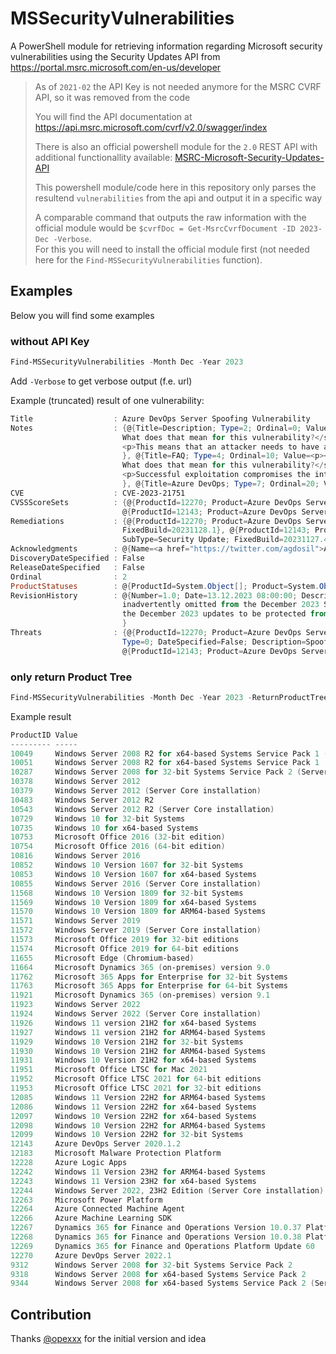 # MSSecurityVulnerabilities

A PowerShell module for retrieving information regarding Microsoft security vulnerabilities using the Security Updates API from https://portal.msrc.microsoft.com/en-us/developer

> As of `2021-02` the API Key is not needed anymore for the MSRC CVRF API, so it was removed from the code
>
> You will find the API documentation at https://api.msrc.microsoft.com/cvrf/v2.0/swagger/index
>
> There is also an official powershell module for the `2.0` REST API with additional functionallity available: [MSRC-Microsoft-Security-Updates-API](https://github.com/microsoft/MSRC-Microsoft-Security-Updates-API)
>
> This powershell module/code here in this repository only parses the resultend `vulnerabilities` from the api and output it in a specific way
>
> A comparable command that outputs the raw information with the official module would be `$cvrfDoc = Get-MsrcCvrfDocument -ID 2023-Dec -Verbose`.  
> For this you will need to install the official module first (not needed here for the `Find-MSSecurityVulnerabilities` function).

## Examples

Below you will find some examples

### without API Key

```powershell
Find-MSSecurityVulnerabilities -Month Dec -Year 2023
```

Add `-Verbose` to get verbose output (f.e. url)

Example (truncated) result of one vulnerability:

```powershell
Title                  : Azure DevOps Server Spoofing Vulnerability
Notes                  : {@{Title=Description; Type=2; Ordinal=0; Value=}, @{Title=FAQ; Type=4; Ordinal=10; Value=<p><strong>According to the CVSS metric,privileges required is low(PR:L).
                         What does that mean for this vulnerability?</strong></p>
                         <p>This means that an attacker needs to have a user account in the organization with the ability to run builds.</p>
                         }, @{Title=FAQ; Type=4; Ordinal=10; Value=<p><strong>According to the CVSS metric, successful exploitation of this vulnerability could impact the integrity(I:H).
                         What does that mean for this vulnerability?</strong></p>
                         <p>Successful exploitation compromises the integrity of the build verification process, allowing an attacker to spoof and bypass verification.</p>
                         }, @{Title=Azure DevOps; Type=7; Ordinal=20; Value=Azure DevOps}…}
CVE                    : CVE-2023-21751
CVSSScoreSets          : {@{ProductId=12270; Product=Azure DevOps Server 2022.1; BaseScore=6,5; TemporalScore=5,7; Vector=CVSS:3.1/AV:N/AC:L/PR:L/UI:N/S:U/C:N/I:H/A:N/E:U/RL:O/RC:C},
                         @{ProductId=12143; Product=Azure DevOps Server 2020.1.2; BaseScore=6,5; TemporalScore=5,7; Vector=CVSS:3.1/AV:N/AC:L/PR:L/UI:N/S:U/C:N/I:H/A:N/E:U/RL:O/RC:C}}
Remediations           : {@{ProductId=12270; Product=Azure DevOps Server 2022.1; Description=Release Notes; Type=2; Url=; DateSpecified=False; RestartRequired=Maybe; SubType=Security Update;
                         FixedBuild=20231128.1}, @{ProductId=12143; Product=Azure DevOps Server 2020.1.2; Description=Release Notes; Type=2; Url=; DateSpecified=False; RestartRequired=Maybe;
                         SubType=Security Update; FixedBuild=20231127.4}}
Acknowledgments        : @{Name=<a href="https://twitter.com/agdosil">Anton Garcia Dosil</a>; Url=System.Object[]}
DiscoveryDateSpecified : False
ReleaseDateSpecified   : False
Ordinal                : 2
ProductStatuses        : @{ProductId=System.Object[]; Product=System.Object[]; Type=3}
RevisionHistory        : @{Number=1.0; Date=13.12.2023 08:00:00; Description=<p>Information published. This CVE was addressed by updates that were released in December 2023, but the CVE was
                         inadvertently omitted from the December 2023 Security Updates. Microsoft strongly recommends that customers running affected versions of Azure DevOps Server install
                         the December 2023 updates to be protected from this vulnerability.</p>
                         }
Threats                : {@{ProductId=12270; Product=Azure DevOps Server 2022.1; Type=0; DateSpecified=False; Description=Spoofing}, @{ProductId=12143; Product=Azure DevOps Server 2020.1.2;
                         Type=0; DateSpecified=False; Description=Spoofing}, @{ProductId=12270; Product=Azure DevOps Server 2022.1; Type=3; DateSpecified=False; Description=Important},
                         @{ProductId=12143; Product=Azure DevOps Server 2020.1.2; Type=3; DateSpecified=False; Description=Important}…}
```

### only return Product Tree

```powershell
Find-MSSecurityVulnerabilities -Month Dec -Year 2023 -ReturnProductTree
```

Example result

```powershell
ProductID Value
--------- -----
10049     Windows Server 2008 R2 for x64-based Systems Service Pack 1 (Server Core installation)
10051     Windows Server 2008 R2 for x64-based Systems Service Pack 1
10287     Windows Server 2008 for 32-bit Systems Service Pack 2 (Server Core installation)
10378     Windows Server 2012
10379     Windows Server 2012 (Server Core installation)
10483     Windows Server 2012 R2
10543     Windows Server 2012 R2 (Server Core installation)
10729     Windows 10 for 32-bit Systems
10735     Windows 10 for x64-based Systems
10753     Microsoft Office 2016 (32-bit edition)
10754     Microsoft Office 2016 (64-bit edition)
10816     Windows Server 2016
10852     Windows 10 Version 1607 for 32-bit Systems
10853     Windows 10 Version 1607 for x64-based Systems
10855     Windows Server 2016 (Server Core installation)
11568     Windows 10 Version 1809 for 32-bit Systems
11569     Windows 10 Version 1809 for x64-based Systems
11570     Windows 10 Version 1809 for ARM64-based Systems
11571     Windows Server 2019
11572     Windows Server 2019 (Server Core installation)
11573     Microsoft Office 2019 for 32-bit editions
11574     Microsoft Office 2019 for 64-bit editions
11655     Microsoft Edge (Chromium-based)
11664     Microsoft Dynamics 365 (on-premises) version 9.0
11762     Microsoft 365 Apps for Enterprise for 32-bit Systems
11763     Microsoft 365 Apps for Enterprise for 64-bit Systems
11921     Microsoft Dynamics 365 (on-premises) version 9.1
11923     Windows Server 2022
11924     Windows Server 2022 (Server Core installation)
11926     Windows 11 version 21H2 for x64-based Systems
11927     Windows 11 version 21H2 for ARM64-based Systems
11929     Windows 10 Version 21H2 for 32-bit Systems
11930     Windows 10 Version 21H2 for ARM64-based Systems
11931     Windows 10 Version 21H2 for x64-based Systems
11951     Microsoft Office LTSC for Mac 2021
11952     Microsoft Office LTSC 2021 for 64-bit editions
11953     Microsoft Office LTSC 2021 for 32-bit editions
12085     Windows 11 Version 22H2 for ARM64-based Systems
12086     Windows 11 Version 22H2 for x64-based Systems
12097     Windows 10 Version 22H2 for x64-based Systems
12098     Windows 10 Version 22H2 for ARM64-based Systems
12099     Windows 10 Version 22H2 for 32-bit Systems
12143     Azure DevOps Server 2020.1.2
12183     Microsoft Malware Protection Platform
12228     Azure Logic Apps
12242     Windows 11 Version 23H2 for ARM64-based Systems
12243     Windows 11 Version 23H2 for x64-based Systems
12244     Windows Server 2022, 23H2 Edition (Server Core installation)
12263     Microsoft Power Platform
12264     Azure Connected Machine Agent
12266     Azure Machine Learning SDK
12267     Dynamics 365 for Finance and Operations Version 10.0.37 Platform Update 61
12268     Dynamics 365 for Finance and Operations Version 10.0.38 Platform Update 62
12269     Dynamics 365 for Finance and Operations Platform Update 60
12270     Azure DevOps Server 2022.1
9312      Windows Server 2008 for 32-bit Systems Service Pack 2
9318      Windows Server 2008 for x64-based Systems Service Pack 2
9344      Windows Server 2008 for x64-based Systems Service Pack 2 (Server Core installation)
```

## Contribution

Thanks [@opexxx](https://github.com/opexxx) for the initial version and idea

